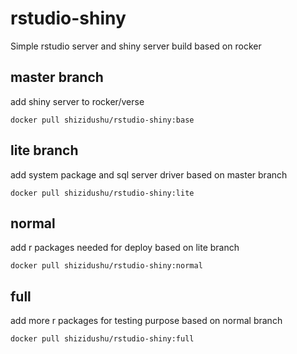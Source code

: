 # rstudio-shiny
Simple rstudio server and shiny server build based on rocker


## master branch
add shiny server to rocker/verse

```
docker pull shizidushu/rstudio-shiny:base
```

## lite branch
add system package and sql server driver based on master branch

```
docker pull shizidushu/rstudio-shiny:lite
```

## normal
add r packages needed for deploy based on lite branch

```
docker pull shizidushu/rstudio-shiny:normal
```

## full
add more r packages for testing purpose based on normal branch

```
docker pull shizidushu/rstudio-shiny:full
```

